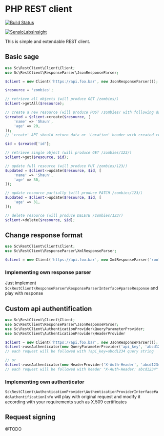 # PHP REST client
[![Build Status](https://travis-ci.org/sc0rp10/rest-client.svg?branch=master)](https://travis-ci.org/sc0rp10/rest-client)

[![SensioLabsInsight](https://insight.sensiolabs.com/projects/bbfbf2a6-d8b8-49fe-9c03-5dc3e4eb1f29/big.png)](https://insight.sensiolabs.com/projects/bbfbf2a6-d8b8-49fe-9c03-5dc3e4eb1f29)

This is simple and extendable REST client.

## Basic sage

```php
use Sc\RestClient\Client\Client;
use Sc\RestClient\ResponseParser\JsonResponseParser;

$client = new Client('https://api.foo.bar', new JsonResponseParser());

$resource = 'zombies';

// retrieve all objects (will produce GET /zombies/)
$client->getAll($resource);

// create a new resource (will produce POST /zombies/ with following data)
$created = $client->create($resource, [
    'name' => 'Shaun',
    'age' => 29,
]);
// 'create' API should return data or 'Location' header with created resource URI

$id = $created['id'];

// retrieve single object (will produce GET /zombies/123/)
$client->get($resource, $id);

// update full resource (will produce PUT /zombies/123/)
$updated = $client->update($resource, $id, [
	'name' => 'Shaun',
	'age' => 30,
]);

// update resource partially (will produce PATCH /zombies/123/)
$updated = $client->update($resource, $id, [
	'age' => 31,
]);

// delete resource (will produce DELETE /zombies/123/)
$client->delete($resource, $id);

```
## Change response format
```php
use Sc\RestClient\Client\Client;
use Sc\RestClient\ResponseParser\XmlResponseParser;

$client = new Client('https://api.foo.bar', new XmlResponseParser('root_tag_name'));
```
### Implementing own response parser
Just implement `Sc\RestClient\ResponseParser\ResponseParserInterface#parseResponse` and play with response

## Custom api authentification
```php
use Sc\RestClient\Client\Client;
use Sc\RestClient\ResponseParser\JsonResponseParser;
use Sc\RestClient\AuthenticationProvider\QueryParameterProvider;
use Sc\RestClient\AuthenticationProvider\HeaderProvider

$client = new Client('https://api.foo.bar', new JsonResponseParser());
$client->useAuthenticator(new QueryParameterProvider('api_key', 'abcd1234'));
// each request will be followed with ?api_key=abcd1234 query string

// or
$client->useAuthenticator(new HeaderProvider('X-Auth-Header', 'abcd1234'));
// each request will be followed with header "X-Auth-Header: abcd1234"
```
### Implementing own authenticator
`Sc\RestClient\AuthenticationProvider\AuthenticationProviderInterface#addAuthentificationInfo` will play with original request and modify it according with your requirements such as X.509 certificates

## Request signing
@TODO
